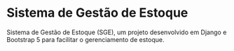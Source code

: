 # Sistema de Gestão de Estoque

 Sistema de Gestão de Estoque (SGE), um projeto desenvolvido em Django e Bootstrap 5 para facilitar o gerenciamento de estoque. 

